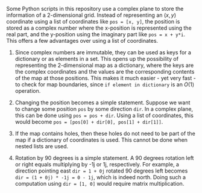 Some Python scripts in this repository use a complex plane to store the information of a 2-dimensional grid. Instead of representing an $(x, y)$ coordinate using a list of coordinates like `pos = [x, y]`, the position is stored as a complex number where the x-position is represented using the real part, and the y-position using the imaginary part like `pos = x + y*i`. This offers a few advantages over using a list of coordinates.

1. Since complex numbers are immutable, they can be used as keys for a dictionary or as elements in a set. This opens up the possibility of representing the 2-dimensional map as a dictionary, where the keys are the complex coordinates and the values are the corresponding contents of the map at those positions. This makes it much easier - yet very fast - to check for map boundaries, since `if element in dictionary` is an $O(1)$ operation.

2. Changing the position becomes a simple statement. Suppose we want to change some position `pos` by some direction `dir`. In a complex plane, this can be done using `pos = pos + dir`. Using a list of coordinates, this would become `pos = [pos[0] + dir[0], pos[1] + dir[1]]`.

3. If the map contains holes, then these holes do not need to be part of the map if a dictionary of coordinates is used. This cannot be done when nested lists are used.

4. Rotation by 90 degrees is a simple statement. A 90 degrees rotation left or right equals multiplying by -1j or 1j, respectively. For example, a direction pointing east `dir = 1 + 0j` rotated 90 degrees left becomes `dir = (1 + 0j) * -1j = 0 - 1j`, which is indeed north. Doing such a computation using `dir = [1, 0]` would require matrix multiplication.
